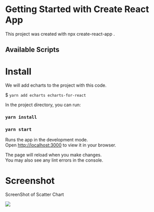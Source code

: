 # Getting Started with Create React App

This project was created with npx create-react-app .

## Available Scripts

# Install

We will add echarts to the project with this code.

$ `yarn add echarts echarts-for-react`

In the project directory, you can run:

### `yarn install`

### `yarn start`

Runs the app in the development mode.\
Open [http://localhost:3000](http://localhost:3000) to view it in your browser.

The page will reload when you make changes.\
You may also see any lint errors in the console.

# Screenshot 

ScreenShot of Scatter Chart

![](images/Screenshot%20Scatter%20chart.png)




 
